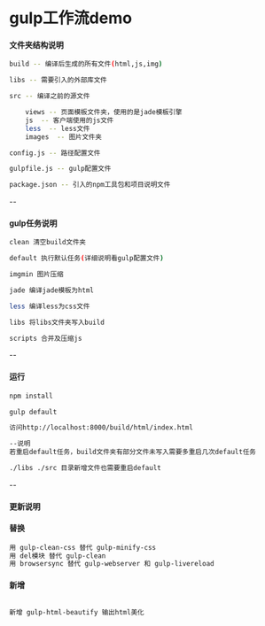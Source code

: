 # gulp工作流demo



#### **文件夹结构说明**

```sh
build -- 编译后生成的所有文件(html,js,img)  

libs -- 需要引入的外部库文件  

src -- 编译之前的源文件

    views -- 页面模板文件夹，使用的是jade模板引擎
    js  -- 客户端使用的js文件
    less  -- less文件
    images  -- 图片文件夹

config.js -- 路径配置文件

gulpfile.js -- gulp配置文件

package.json -- 引入的npm工具包和项目说明文件
```

--


#### **gulp任务说明**

```sh
clean 清空build文件夹

default 执行默认任务(详细说明看gulp配置文件)

imgmin 图片压缩

jade 编译jade模板为html

less 编译less为css文件

libs 将libs文件夹写入build

scripts 合并及压缩js
```

--


#### **运行**

```sh
npm install

gulp default

访问http://localhost:8000/build/html/index.html

--说明
若重启default任务，build文件夹有部分文件未写入需要多重启几次default任务

./libs ./src 目录新增文件也需要重启default
```

--


#### **更新说明**


#### **替换**

```sh
用 gulp-clean-css 替代 gulp-minify-css
用 del模块 替代 gulp-clean
用 browsersync 替代 gulp-webserver 和 gulp-livereload
```

#### **新增**

```sh

新增 gulp-html-beautify 输出html美化

```
